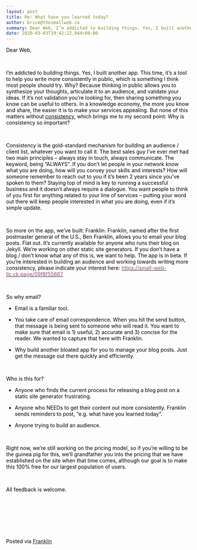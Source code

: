 ```yaml
---  
layout: post  
title: Re: What have you learned today?  
author: brice@thesmallweb.co  
summary: Dear Web, I’m addicted to building things. Yes, I built another a...  
date: 2020-03-03T19:42:22.044+00:00  
---
```


<body><div class="WordSection1"><p class="MsoNormal"><span style="color:black">Dear Web,</span><p></p></p><p class="MsoNormal"><span style="color:black"> </span><p></p></p><p class="MsoNormal"><span style="color:black">I’m addicted to building things. Yes, I built another app. This time, it’s a tool to help you write more consistently in public, which is something I think most people should try. Why? Because thinking in public  allows you to synthesize your thoughts, articulate it to an audience, and validate your ideas. If it’s not validation you’re looking for, then sharing something you know can be useful to others. In a knowledge economy, the more you know and share, the easier  it is to make your services appealing. But none of this matters without <u>consistency</u>, which brings me to my second point: Why is consistency so important?</span><p></p></p><p class="MsoNormal"><span style="color:black"> </span><p></p></p><p class="MsoNormal"><span style="color:black">Consistency is the gold-standard mechanism for building an audience / client list, whatever you want to call it. The best sales guy I’ve ever met had two main principles – always stay in touch, always communicate.  The keyword, being “ALWAYS”. If you don’t let people in your network know what you are doing, how will you convey your skills and interests? How will someone remember to reach out to you if it’s been 2 years since you’ve spoken to them? Staying top of mind  is key to running a successful business and it doesn’t always require a dialogue. You want people to think of you first for anything related to your line of services – putting your word out there will keep people interested in what you are doing, even if it’s  simple update.</span><p></p></p><p class="MsoNormal"><span style="color:black"> </span><p></p></p><p class="MsoNormal"><span style="color:black">So more on the app, we’ve built: Franklin. Franklin, named after the first postmaster general of the U.S., Ben Franklin, allows you to email your blog posts. Flat out. It’s currently available for anyone who runs  their blog on Jekyll. We’re working on other static site generators. If you don’t have a blog / don’t know what any of this is, we want to help. The app is in beta. If you’re interested in building an audience and working towards writing more consistency,  please indicate your interest here: <a href="https://small-web-llc.ck.page/09f8f55667"><span style="color:#954F72">https://small-web-llc.ck.page/09f8f55667</span></a></span><p></p></p><p class="MsoNormal"><span style="color:black"> </span><p></p></p><p class="MsoNormal"><span style="color:black">So why email?</span><p></p></p><ul style="margin-top:0in" type="disc"><li class="MsoNormal" style="color:black;mso-list:l0 level1 lfo1">Email is a familiar tool.<p></p> </li> <li class="MsoNormal" style="color:black;mso-list:l0 level1 lfo1">You take care of email correspondence. When you hit the send button, that message is being sent to someone who will read it. You want to make sure that email is 1) useful, 2) accurate and 3)  concise for the reader. We wanted to capture that here with Franklin.<p></p> </li> <li class="MsoNormal" style="color:black;mso-list:l0 level1 lfo1">Why build another bloated app for you to manage your blog posts. Just get the message out there quickly and efficiently.<p></p> </li> </ul><p class="MsoNormal"><span style="color:black"> </span><p></p></p><p class="MsoNormal"><span style="color:black">Who is this for?</span><p></p></p><ul style="margin-top:0in" type="disc"><li class="MsoNormal" style="color:black;mso-list:l4 level1 lfo2">Anyone who finds the current process for releasing a blog post on a static site generator frustrating.<p></p> </li> </ul><ul style="margin-top:0in" type="disc"><li class="MsoNormal" style="color:black;mso-list:l5 level1 lfo3">Anyone who NEEDs to get their content out more consistently. Franklin sends reminders to post, “e.g. what have you learned today”.<p></p> </li> <li class="MsoNormal" style="color:black;mso-list:l5 level1 lfo3">Anyone trying to build an audience.<p></p> </li> </ul><p class="MsoNormal"><span style="color:black"> </span><p></p></p><p class="MsoNormal"><span style="color:black">Right now, we’re still working on the pricing model, so if you’re willing to be the guinea pig for this, we’ll grandfather you into the pricing that we have established on the site when that time comes, although  our goal is to make this 100% free for our largest population of users. </span><p></p></p><p class="MsoNormal"><span style="color:black"> </span><p></p></p><p class="MsoNormal"><span style="color:black">All feedback is welcome.  </span><p></p></p><p class="MsoNormal"><span style="color:black"> </span><p></p></p><p class="MsoNormal"><p> </p></p><p class="MsoNormal"><p> </p></p><div><p class="MsoNormal"><span style="color:black"><br />Posted via <a href="https://franklinpostal.com">Franklin</a>